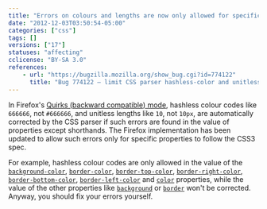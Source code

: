 ```yaml
---
title: "Errors on colours and lengths are now only allowed for specific properties"
date: "2012-12-03T03:50:54-05:00"
categories: ["css"]
tags: []
versions: ["17"]
statuses: "affecting"
cclicense: "BY-SA 3.0"
references:
    - url: "https://bugzilla.mozilla.org/show_bug.cgi?id=774122"
      title: "Bug 774122 – limit CSS parser hashless-color and unitless-length quirks to only the properties that need them"
---
```

In Firefox's [Quirks (backward compatible) mode](https://developer.mozilla.org/en-US/docs/Mozilla_Quirks_Mode_Behavior), hashless colour codes like `666666`, not `#666666`, and unitless lengths like `10`, not `10px`, are automatically corrected by the CSS parser if such errors are found in the value of properties except shorthands. The Firefox implementation has been updated to allow such errors only for specific properties to follow the CSS3 spec.

For example, hashless colour codes are only allowed in the value of the [`background-color`](https://developer.mozilla.org/en-US/docs/Web/CSS/background-color), [`border-color`](https://developer.mozilla.org/en-US/docs/Web/CSS/border-color), [`border-top-color`](https://developer.mozilla.org/en-US/docs/Web/CSS/border-top-color), [`border-right-color`](https://developer.mozilla.org/en-US/docs/Web/CSS/border-right-color), [`border-bottom-color`](https://developer.mozilla.org/en-US/docs/Web/CSS/border-bottom-color), [`border-left-color`](https://developer.mozilla.org/en-US/docs/Web/CSS/border-left-color) and [`color`](https://developer.mozilla.org/en-US/docs/Web/CSS/color) properties, while the value of the other properties like [`background`](https://developer.mozilla.org/en-US/docs/Web/CSS/background) or [`border`](https://developer.mozilla.org/en-US/docs/Web/CSS/border) won't be corrected. Anyway, you should fix your errors yourself.
